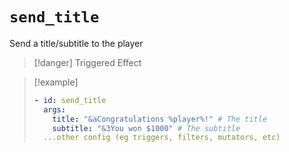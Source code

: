 # `send_title`

Send a title/subtitle to the player

> [!danger] Triggered Effect

> [!example]
> ```yaml
> - id: send_title
>   args:
>     title: "&aCongratulations %player%!" # The title
>     subtitle: "&3You won $1000" # The subtitle
>   ...other config (eg triggers, filters, mutators, etc)
> ```
